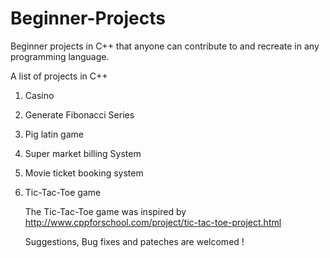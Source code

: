 # Beginner-Projects

Beginner projects in C++ that anyone can contribute to and recreate in any programming language.

A list of projects in C++

 1. Casino
 
 2. Generate Fibonacci Series
 
 3. Pig latin game
 
 4. Super market billing System
 
 5. Movie ticket booking system
 
 6. Tic-Tac-Toe game
 
      The Tic-Tac-Toe game was inspired by http://www.cppforschool.com/project/tic-tac-toe-project.html
      
    Suggestions, Bug fixes and pateches are welcomed !
